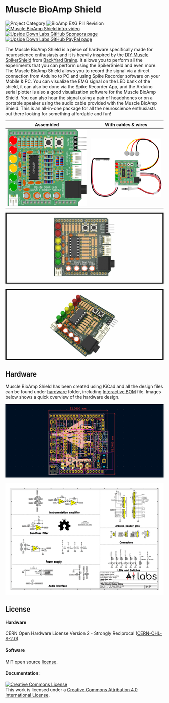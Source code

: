 # Muscle BioAmp Shield

![Project Category](https://img.shields.io/badge/Category-Bioelectronics-gold) ![BioAmp EXG Pill Revision ](https://img.shields.io/badge/Version-v0.2-success)
[![Muscle BioAmp Shield intro video ](https://img.shields.io/badge/Intro-YouTube-red)](https://youtu.be/mZyR9NdWUq8) 
[![Upside Down Labs GitHub Sponsors page ](https://img.shields.io/badge/Support-GitHub_Sponsor-00B5AC)](https://github.com/sponsors/upsidedownlabs) 
[![Upside Down Labs GitHub PayPal page](https://img.shields.io/badge/Support-PayPal-00B5AC)](https://paypal.me/upsidedownlabs)

The Muscle BioAmp Shield is a piece of hardware specifically made for neuroscience enthusiasts and it is heavily inspired by the [DIY Muscle SpikerShield](https://backyardbrains.com/products/diyMuscleSpikerShield) from [BackYard Brains](https://backyardbrains.com/). It allows you to perform all the experiments that you can perform using the SpikerShield and even more. The Muscle BioAmp Shield allows you to record the signal via a direct connection from Arduino to PC and using Spike Recorder software on your Mobile & PC. You can visualize the EMG signal on the LED bank of the shield, it can also be done via the Spike Recorder App, and the Arduino serial plotter is also a good visualization software for the Muscle BioAmp Shield. You can also hear the signal using a pair of headphones or on a portable speaker using the audio cable provided with the Muscle BioAmp Shield. This is an all-in-one package for all the neuroscience enthusiasts out there looking for something affordable and fun!

| Assembled | With cables & wires |
| :-------: | :--------: |
| ![Muscle BioAmp Shield](graphics/board/Muscle-BioAmp-Shield-Assembled.png) | ![Muscle BioAmp Shield](graphics/board/Muscle-BioAmp-Shield-With-Wires.png) |

![Muscle BioAmp Shield](graphics/board/Muscle-BioAmp-Shield.png)

![Muscle BioAmp Shield](graphics/board/Muscle-BioAmp-Shield-Angle.png)

## Hardware

Muscle BioAmp Shield has been created using KiCad and all the design files can be found under [hardware](hardware/) folder, including [Interactive BOM](hardware/bom) file. Images below shows a quick overview of the hardware design.

![Muscle BioAmp Shield](graphics/board/dimensions.png)

![Muscle BioAmp Shield](graphics/schematic.png)



## License

#### Hardware
CERN Open Hardware License Version 2 - Strongly Reciprocal ([CERN-OHL-S-2.0](https://spdx.org/licenses/CERN-OHL-S-2.0.html)).

#### Software
MIT open source [license](http://opensource.org/licenses/MIT).

#### Documentation:
<a rel="license" href="http://creativecommons.org/licenses/by/4.0/"><img alt="Creative Commons License" style="border-width:0" src="https://i.creativecommons.org/l/by/4.0/88x31.png" /></a><br />This work is licensed under a <a rel="license" href="http://creativecommons.org/licenses/by/4.0/">Creative Commons Attribution 4.0 International License</a>.
